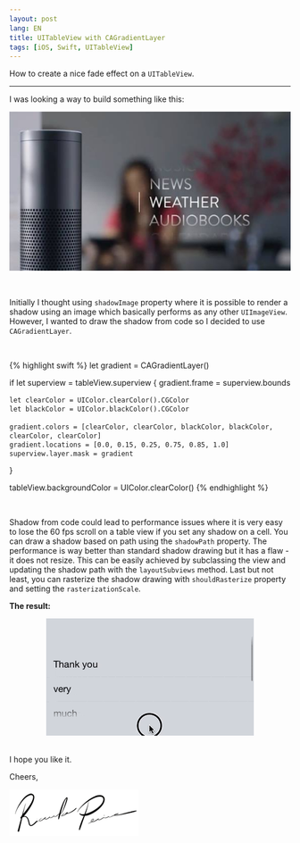```yaml
---
layout: post
lang: EN
title: UITableView with CAGradientLayer
tags: [iOS, Swift, UITableView]
---
```


How to create a nice fade effect on a `UITableView`.

---

I was looking a way to build something like this:

<p align="center">
  <img src="/public/img/2015/uitableview-with-cagradientlayer/example.jpg" alt="Result example"/>
</p>

<br/>

Initially I thought using `shadowImage` property where it is possible to render a shadow using an image which basically performs as any other `UIImageView`. However, I wanted to draw the shadow from code so I decided to use `CAGradientLayer`.

<br/>

{% highlight swift %}
let gradient = CAGradientLayer()

if let superview = tableView.superview {
    gradient.frame = superview.bounds

    let clearColor = UIColor.clearColor().CGColor
    let blackColor = UIColor.blackColor().CGColor    

    gradient.colors = [clearColor, clearColor, blackColor, blackColor, clearColor, clearColor]
    gradient.locations = [0.0, 0.15, 0.25, 0.75, 0.85, 1.0]
    superview.layer.mask = gradient
}

tableView.backgroundColor = UIColor.clearColor()
{% endhighlight %}

<br/>

Shadow from code could lead to performance issues where it is very easy to lose the 60 fps scroll on a table view if you set any shadow on a cell. You can draw a shadow based on path using the `shadowPath` property. The performance is way better than standard shadow drawing but it has a flaw - it does not resize. This can be easily achieved by subclassing the view and updating the shadow path with the `layoutSubviews` method. Last but not least, you can rasterize the shadow drawing with `shouldRasterize` property and setting the `rasterizationScale`.

**The result:**

<p align="center">
  <img src="/public/img/2015/uitableview-with-cagradientlayer/gradientlayer-mask.gif" alt="Result"/>
</p>

<br/>
I hope you like it.

Cheers,

![Ricardo Pereira](/public/img/signature.png)

